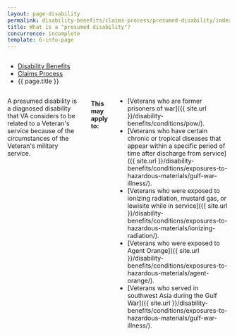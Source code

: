 ```yaml
---
layout: page-disability
permalink: disability-benefits/claims-process/presumed-disability/index.html
title: What is a "presumed disability"?
concurrence: incomplete
template: 6-info-page
---
```


<div class="splash" markdown="0">
<div class="row" markdown="0">
<div class="small-12 columns" markdown="0">

<ul class="breadcrumbs" role="menubar" aria-label="Primary">
<li class="parent"><a href="{{ site.url }}/disability-benefits/">Disability Benefits</a></li>
<li class="parent"><a href="{{ site.url }}/disability-benefits/claims-process/">Claims Process</a></li>
<li class="active">{{ page.title }}</li>
</ul>

</div>
</div>
</div>

<div class="main" role="main" markdown="0">
<div class="section one" markdown="0">
<div class="primary" markdown="0">
<div class="row" markdown="0">
<div class="small-12 columns" markdown="1">

A presumed disability is a diagnosed disability that VA considers to be related to a Veteran's service because of the circumstances of the Veteran's military service.

#### This may apply to: 
- [Veterans who are former prisoners of war]({{ site.url }}/disability-benefits/conditions/pow/).
- [Veterans who have certain chronic or tropical diseases that appear within a specific period of time after discharge from service]({{ site.url }}/disability-benefits/conditions/exposures-to-hazardous-materials/gulf-war-illness/).
- [Veterans who were exposed to ionizing radiation, mustard gas, or lewisite while in service]({{ site.url }}/disability-benefits/conditions/exposures-to-hazardous-materials/ionizing-radiation/).
- [Veterans who were exposed to Agent Orange]({{ site.url }}/disability-benefits/conditions/exposures-to-hazardous-materials/agent-orange/).
- [Veterans who served in southwest Asia during the Gulf War]({{ site.url }}/disability-benefits/conditions/exposures-to-hazardous-materials/gulf-war-illness/).


</div>
</div>
</div>


</div>
